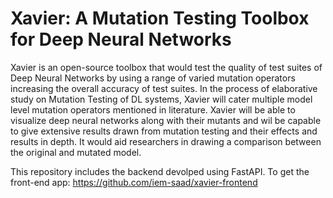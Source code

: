 # Xavier: A Mutation Testing Toolbox for Deep Neural Networks
Xavier is an open-source toolbox that would test the quality of test suites of Deep Neural Networks by using a range of varied mutation operators increasing the overall accuracy of test suites. In the process of elaborative study on Mutation Testing of DL systems, Xavier will cater multiple model level mutation operators mentioned in literature. Xavier will be able to visualize deep neural networks along with their mutants and wil be capable to give extensive results drawn from mutation testing and their effects and results in depth. It would aid researchers in drawing a comparison between the original and mutated model.

This repository includes the backend devolped using FastAPI. 
To get the front-end app: https://github.com/iem-saad/xavier-frontend
